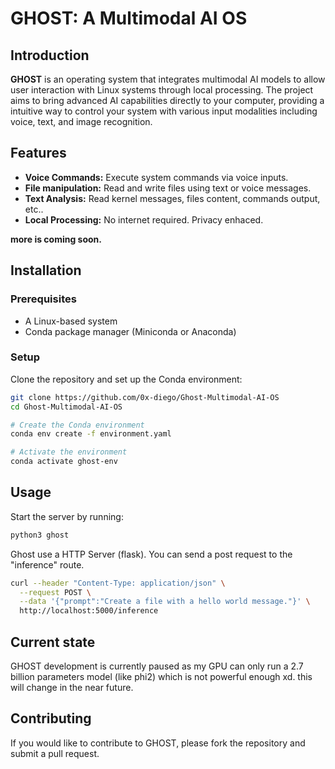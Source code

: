 # GHOST: A Multimodal AI OS

## Introduction
**GHOST** is an operating system that integrates multimodal AI models to allow user interaction with Linux systems through local processing. The project aims to bring advanced AI capabilities directly to your computer, providing a intuitive way to control your system with various input modalities including voice, text, and image recognition.

## Features
- **Voice Commands:** Execute system commands via voice inputs.
- **File manipulation:** Read and write files using text or voice messages.
- **Text Analysis:** Read kernel messages, files content, commands output, etc..
- **Local Processing:** No internet required. Privacy enhaced.

**more is coming soon.**


## Installation

### Prerequisites
- A Linux-based system
- Conda package manager (Miniconda or Anaconda)

### Setup
Clone the repository and set up the Conda environment:
```bash
git clone https://github.com/0x-diego/Ghost-Multimodal-AI-OS
cd Ghost-Multimodal-AI-OS

# Create the Conda environment
conda env create -f environment.yaml

# Activate the environment
conda activate ghost-env
```

## Usage

Start the server by running:
```bash
python3 ghost
```
Ghost use a HTTP Server (flask). You can send a post request to the "inference" route.

```bash
curl --header "Content-Type: application/json" \
  --request POST \
  --data '{"prompt":"Create a file with a hello world message."}' \
  http://localhost:5000/inference

```

## Current state
GHOST development is currently paused as my GPU can only run a 2.7 billion parameters model (like phi2) which is not powerful enough xd.
this will change in the near future. 

## Contributing
If you would like to contribute to GHOST, please fork the repository and submit a pull request. 
